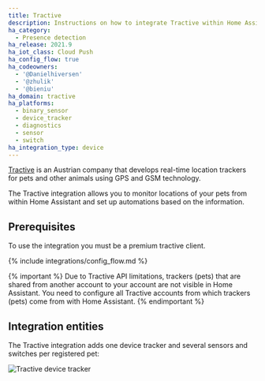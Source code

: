 ```yaml
---
title: Tractive
description: Instructions on how to integrate Tractive within Home Assistant.
ha_category:
  - Presence detection
ha_release: 2021.9
ha_iot_class: Cloud Push
ha_config_flow: true
ha_codeowners:
  - '@Danielhiversen'
  - '@zhulik'
  - '@bieniu'
ha_domain: tractive
ha_platforms:
  - binary_sensor
  - device_tracker
  - diagnostics
  - sensor
  - switch
ha_integration_type: device
---
```


[Tractive](https://tractive.com/en/) is an Austrian company that develops real-time location trackers for pets and other animals using GPS and GSM technology.

The Tractive integration allows you to monitor locations of your pets from within Home Assistant and set up automations based on the information.

## Prerequisites

To use the integration you must be a premium tractive client.

{% include integrations/config_flow.md %}

{% important %}
Due to Tractive API limitations, trackers (pets) that are shared from another account to your account are not visible in Home Assistant. You need to configure all Tractive accounts from which trackers (pets) come from with Home Assistant.
{% endimportant %}

## Integration entities

The Tractive integration adds one device tracker and several sensors and switches per registered pet:

![Tractive device tracker](/images/integrations/tractive/device_tracker.png)
